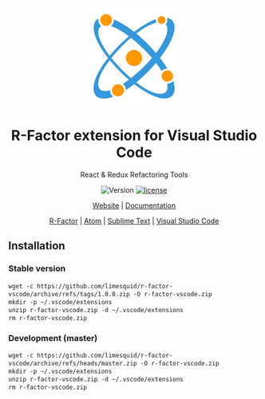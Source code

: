 <div align="center">
  <a href="https://r-factor.org">
    <img src="https://raw.githubusercontent.com/limesquid/r-factor/master/logo.png" alt="R-Factor logo" />
  </a>

  <h1>R-Factor extension for Visual Studio Code</h1>

  <p>React & Redux Refactoring Tools</p>

  <p>
    <img src="https://img.shields.io/github/package-json/v/limesquid/r-factor-vscode.svg" alt="Version" />
    <a href="https://github.com/limesquid/r-factor-vscode/blob/master/LICENSE">
      <img src="https://img.shields.io/github/license/limesquid/r-factor-vscode" alt="license" />
    </a>
  </p>

  <p>
    <a href="https://r-factor.org">Website</a> | <a href="https://r-factor.org/documentation">Documentation</a>
  </p>

  <p>
    <a href="https://github.com/limesquid/r-factor">R-Factor</a> | <a href="https://github.com/limesquid/r-factor-atom">Atom</a> | <a href="https://github.com/limesquid/r-factor-sublime">Sublime Text</a> | <a href="https://github.com/limesquid/r-factor-vscode">Visual Studio Code</a>
  </p>
</div>

## Installation

### Stable version

```Shell
wget -c https://github.com/limesquid/r-factor-vscode/archive/refs/tags/1.0.0.zip -O r-factor-vscode.zip
mkdir -p ~/.vscode/extensions
unzip r-factor-vscode.zip -d ~/.vscode/extensions
rm r-factor-vscode.zip
```

### Development (master)

```Shell
wget -c https://github.com/limesquid/r-factor-vscode/archive/refs/heads/master.zip -O r-factor-vscode.zip
mkdir -p ~/.vscode/extensions
unzip r-factor-vscode.zip -d ~/.vscode/extensions
rm r-factor-vscode.zip
```
